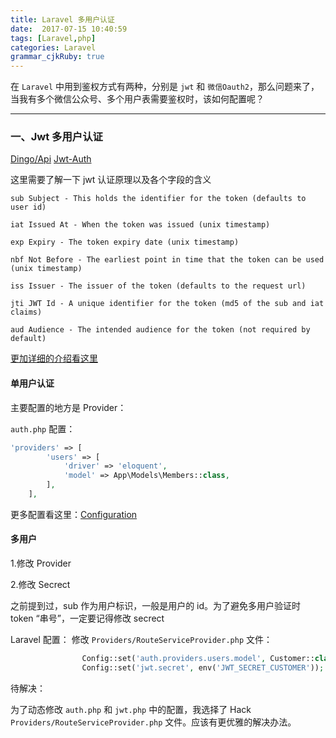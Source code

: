 ```yaml
---
title: Laravel 多用户认证
date:  2017-07-15 10:40:59
tags: [Laravel,php]
categories: Laravel
grammar_cjkRuby: true
---
```


在 `Laravel` 中用到鉴权方式有两种，分别是 `jwt` 和 `微信Oauth2`，那么问题来了，当我有多个微信公众号、多个用户表需要鉴权时，该如何配置呢？

<!-- more -->

---

### 一、Jwt 多用户认证
[Dingo/Api](https://github.com/dingo/api)
[Jwt-Auth](https://github.com/tymondesigns/jwt-auth)

这里需要了解一下 jwt 认证原理以及各个字段的含义

````
sub Subject - This holds the identifier for the token (defaults to user id)

iat Issued At - When the token was issued (unix timestamp)

exp Expiry - The token expiry date (unix timestamp)

nbf Not Before - The earliest point in time that the token can be used (unix timestamp)

iss Issuer - The issuer of the token (defaults to the request url)

jti JWT Id - A unique identifier for the token (md5 of the sub and iat claims)

aud Audience - The intended audience for the token (not required by default)
````

[更加详细的介绍看这里](https://github.com/tymondesigns/jwt-auth/wiki/Creating-Tokens)

#### 单用户认证

主要配置的地方是 Provider：

`auth.php` 配置：
````php
'providers' => [
        'users' => [
            'driver' => 'eloquent',
            'model' => App\Models\Members::class,
        ],
    ],
````

更多配置看这里：[Configuration](https://github.com/tymondesigns/jwt-auth/wiki/Configuration)


#### 多用户

1.修改 Provider


2.修改 Secrect

之前提到过，sub 作为用户标识，一般是用户的 id。为了避免多用户验证时 token “串号”，一定要记得修改 secrect

Laravel 配置：
修改 `Providers/RouteServiceProvider.php` 文件：
````php
                Config::set('auth.providers.users.model', Customer::class);
                Config::set('jwt.secret', env('JWT_SECRET_CUSTOMER'));
````

待解决：

为了动态修改 `auth.php` 和 `jwt.php` 中的配置，我选择了 Hack `Providers/RouteServiceProvider.php`  文件。应该有更优雅的解决办法。


